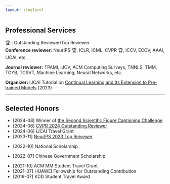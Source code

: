```yaml
---
layout: singlecol
---
```





## Professional Services
<!-- - **Conference PC member/reviewer:** ECAI 2020, IJCAI-PRICAI 2020, CVPR 2021, KDD 2021, ICCV 2021, CVPR 2022, PAKDD 2022, IJCAI-ECAI 2022, ECCV 2022, KDD 2022, CVPR 2023, ECAI 2023 ([Early Bird Reviewer Award](https://ecai2023.eu/pca)), ICCV 2023, NeurIPS 2023([Top Reviewers](https://neurips.cc/Conferences/2023/ProgramCommittee#top-reivewers)), ECAI 2024, IJCAI 2024, ICLR 2024, CVPR 2024, ICML 2024, etc. -->
&#127942; : Outstanding Reviewer/Top Reviewer<br>
**Conference reviewer:** NeurIPS &#127942;, ICLR, ICML, CVPR &#127942;,  ICCV, ECCV, AAAI, IJCAI, etc.<br>
<!-- - **Journal reviewer:** IEEE Transactions on Pattern Analysis and Machine Intelligence (IEEE TPAMI), International Journal of Computer Vision (IJCV), IEEE Transactions on Neural Networks and Learning Systems (IEEE TNNLS), IEEE Transactions on Multimedia (IEEE TMM), IEEE Transactions on Circuits and Systems for Video Technology (IEEE TCSVT),  Neural Networks (NN), Frontiers of Computer Science (FCS), Medical Image Analysis (MIA), Neurocomputing, Information Processing & Management (IPM), SCIENTIA SINICA Informationis, etc. -->
<!-- - **Journal reviewer:** TPAMI, IJCV, TNNLS, TMM, TCYB, TCSVT, NN, FCS, MIA, Neurocomputing, IPM, SCIENTIA SINICA Informationis, etc. -->
**Journal reviewer:** TPAMI, IJCV, ACM Computing Surveys, TNNLS, TMM, TCYB, TCSVT, Machine Learning, Neural Networks, etc.

**Organizer:** IJCAI Tutorial on [Continual Learning and Its Extension to Pre-trained Models](./file/cl_tutorial.pdf) (2023)
<!-- <br>
&nbsp;&nbsp;&nbsp;&nbsp;&nbsp;&nbsp;&nbsp;&nbsp;With Prof. [Ying Wei](https://wei-ying.net/) and Prof. [Han-Jia Ye](https://www.lamda.nju.edu.cn/yehj)<br>
&nbsp;&nbsp;&nbsp;&nbsp;&nbsp;&nbsp;&nbsp;&nbsp;Slides: [<a href="./file/cl_tutorial.pdf" target="_blank">Part1</a>] [<a href="https://www.lamda.nju.edu.cn/yehj/slides/IJCAI23-CIL-Tutorial-2.pdf" target="_blank">Part2</a>]  -->

----

<!-- ## Projects
- **Principal Investigator**, Nanjing University Innovation
Program for Ph.D. candidate (Incremental Learning under Complex Environments), 2021-2022. -->


## Selected Honors
- [2024-08] Winner of [the Second Scientific Figure Captioning Challenge](https://gusty-cabbage-7e7.notion.site/The-Second-Scientific-Figure-Captioning-Challenge-SCICAP-Challenge-2024-d9131ae2517640998430fac2271c6e43)
- [2024-06] [CVPR 2024 Outstanding Reviewer](https://cvpr.thecvf.com/Conferences/2024/ProgramCommittee#outstanding-reviewers)
- [2024-06] IJCAI Travel Grant
- [2023-11] [NeurIPS 2023 Top Reivewer](https://neurips.cc/Conferences/2023/ProgramCommittee#top-reivewers)
<!-- - [2023-10] Doctoral Innovation Leadership Project -->
- [2022-10] National Scholarship
<!-- - [2022-09] ECCV Registration Waiver Award -->
- [2022-07] Chinese Government Scholarship
<!-- - [2022-07] INTERSPEECH Travel Grant -->
<!-- - [2022-04] CVPR Registration Waiver Award -->
<!-- - [2021-12] Excellent Graduate Student -->
<!-- - [2021-10] HUAWEI Scholarship for Ph.D. Student -->
- [2021-10] ACM MM Student Travel Grant
- [2021-07] HUAWEI Fellowship for Outstanding Contribution
- [2019-07] KDD Student Travel Award
<!-- - [2018-06] Outstanding Graduate of Hunan Province -->
<!-- - [2017-11] National Scholarship -->
<!-- - [2016-11] The 6th China Education Robot Competition Grand Prize.  -->





<!-- ## Tutorials
- **Continual Learning and Its Extension to Pre-trained Models** (IJCAI 2023) <br>
With Prof. [Ying Wei](https://wei-ying.net/) and Prof. [Han-Jia Ye](https://www.lamda.nju.edu.cn/yehj)<br>
Slides: [<a href="./file/cl_tutorial.pdf" target="_blank">Part1</a>] [<a href="https://www.lamda.nju.edu.cn/yehj/slides/IJCAI23-CIL-Tutorial-2.pdf" target="_blank">Part2</a>]  -->
